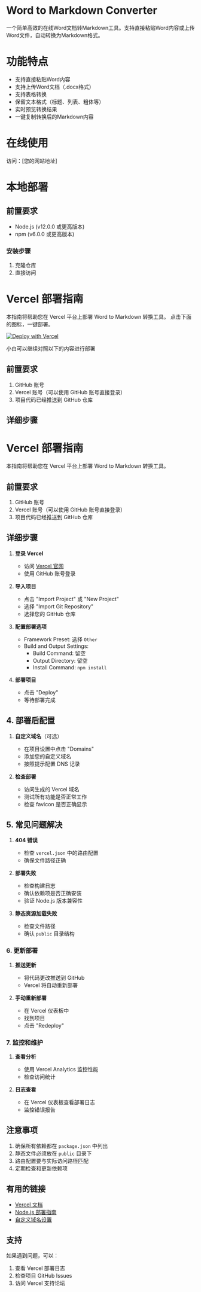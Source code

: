 # Word to Markdown Converter

一个简单高效的在线Word文档转Markdown工具。支持直接粘贴Word内容或上传Word文件，自动转换为Markdown格式。

# 功能特点

- 支持直接粘贴Word内容
- 支持上传Word文档（.docx格式）
- 支持表格转换
- 保留文本格式（标题、列表、粗体等）
- 实时预览转换结果
- 一键复制转换后的Markdown内容

# 在线使用

访问：[您的网站地址]

# 本地部署

## 前置要求

- Node.js (v12.0.0 或更高版本)
- npm (v6.0.0 或更高版本)

### 安装步骤

1. 克隆仓库
2. 直接访问

# Vercel 部署指南

本指南将帮助您在 Vercel 平台上部署 Word to Markdown 转换工具。
点击下面的图标，一键部署。

[![Deploy with Vercel](https://vercel.com/button)](https://vercel.com/new/clone?repository-url=https%3A%2F%2Fgithub.com%HotelEnglish%2Fword2md&project-name=your-project-name&repo-name=your-repo-name&env=ENV_VAR_1,ENV_VAR_2)

小白可以继续对照以下的内容进行部署

## 前置要求

1. GitHub 账号
2. Vercel 账号（可以使用 GitHub 账号直接登录）
3. 项目代码已经推送到 GitHub 仓库

## 详细步骤

# Vercel 部署指南

本指南将帮助您在 Vercel 平台上部署 Word to Markdown 转换工具。

## 前置要求

1. GitHub 账号
2. Vercel 账号（可以使用 GitHub 账号直接登录）
3. 项目代码已经推送到 GitHub 仓库

## 详细步骤


1. **登录 Vercel**
   - 访问 [Vercel 官网](https://vercel.com)
   - 使用 GitHub 账号登录

2. **导入项目**
   - 点击 "Import Project" 或 "New Project"
   - 选择 "Import Git Repository"
   - 选择您的 GitHub 仓库

3. **配置部署选项**
   - Framework Preset: 选择 `Other`
   - Build and Output Settings:
     - Build Command: 留空
     - Output Directory: 留空
     - Install Command: `npm install`

4. **部署项目**
   - 点击 "Deploy"
   - 等待部署完成

## 4. 部署后配置

1. **自定义域名**（可选）
   - 在项目设置中点击 "Domains"
   - 添加您的自定义域名
   - 按照提示配置 DNS 记录

2. **检查部署**
   - 访问生成的 Vercel 域名
   - 测试所有功能是否正常工作
   - 检查 favicon 是否正确显示

## 5. 常见问题解决

1. **404 错误**
   - 检查 `vercel.json` 中的路由配置
   - 确保文件路径正确

2. **部署失败**
   - 检查构建日志
   - 确认依赖项是否正确安装
   - 验证 Node.js 版本兼容性

3. **静态资源加载失败**
   - 检查文件路径
   - 确认 `public` 目录结构

### 6. 更新部署

1. **推送更新**
   - 将代码更改推送到 GitHub
   - Vercel 将自动重新部署

2. **手动重新部署**
   - 在 Vercel 仪表板中
   - 找到项目
   - 点击 "Redeploy"

### 7. 监控和维护

1. **查看分析**
   - 使用 Vercel Analytics 监控性能
   - 检查访问统计

2. **日志查看**
   - 在 Vercel 仪表板查看部署日志
   - 监控错误报告

## 注意事项

1. 确保所有依赖都在 `package.json` 中列出
2. 静态文件必须放在 `public` 目录下
3. 路由配置要与实际访问路径匹配
4. 定期检查和更新依赖项

## 有用的链接

- [Vercel 文档](https://vercel.com/docs)
- [Node.js 部署指南](https://vercel.com/guides/deploying-nodejs)
- [自定义域名设置](https://vercel.com/docs/concepts/projects/domains)

## 支持

如果遇到问题，可以：
1. 查看 Vercel 部署日志
2. 检查项目 GitHub Issues
3. 访问 Vercel 支持论坛















